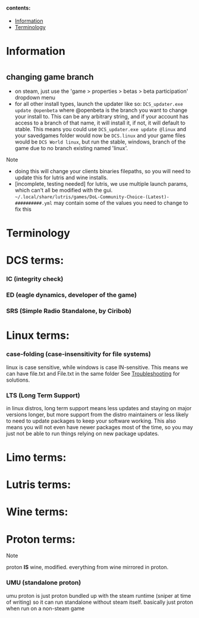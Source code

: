 #### contents:
- [Information](https://github.com/ChaosRifle/DCS-on-Linux/wiki/Knowledge-Base/#information)
- [Terminology](https://github.com/ChaosRifle/DCS-on-Linux/wiki/Knowledge-Base/#terminology)



#
# Information
#
## changing game branch
- on steam, just use the 'game > properties > betas > beta participation' dropdown menu
- for all other install types, launch the updater like so: ``DCS_updater.exe update @openbeta`` where @openbeta is the branch you want to change your install to. This can be any arbitrary string, and if your account has access to a branch of that name, it will install it, if not, it will default to stable. This means you could use ``DCS_updater.exe update @linux`` and your savedgames folder would now be ``DCS.linux`` and your game files would be ``DCS World linux``, but run the stable, windows, branch of the game due to no branch existing named 'linux'.
> [!note]
> - doing this will change your clients binaries filepaths, so you will need to update this for lutris and wine installs. 
> - [incomplete, testing needed] for lutris, we use multiple launch params, which can't all be modified with the gui. ``~/.local/share/lutris/games/DoL-Community-Choice-(Latest)-##########.yml`` may contain some of the values you need to change to fix this




#
# Terminology
#
# DCS terms:
### IC (integrity check)
### ED (eagle dynamics, developer of the game)
### SRS (Simple Radio Standalone, by Ciribob)

# Linux terms:
### case-folding (case-insensitivity for file systems)
linux is case sensitive, while windows is case IN-sensitive. This means we can have file.txt and File.txt in the same folder
See [Troubleshooting](https://github.com/ChaosRifle/DCS-on-Linux/wiki/Troubleshooting#19700101-case-folding) for solutions.

### LTS (Long Term Support)
in linux distros, long term support means less updates and staying on major versions longer, but more support from the distro maintainers or less likely to need to update packages to keep your software working. This also means you will not even have newer packages most of the time, so you may just not be able to run things relying on new package updates.

# Limo terms:

# Lutris terms:

# Wine terms:

# Proton terms:
> [!note]
> proton **IS** wine, modified. everything from wine mirrored in proton. 
### UMU (standalone proton)
umu proton is just proton bundled up with the steam runtime (sniper at time of writing) so it can run standalone without steam itself. basically just proton when run on a non-steam game
